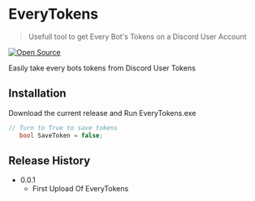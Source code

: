 # EveryTokens
> Usefull tool to get Every Bot's Tokens on a Discord User Account

[![Open Source](https://badges.frapsoft.com/os/v1/open-source.svg?v=103)](https://opensource.org/)


Easily take every bots tokens from Discord User Tokens

## Installation

Download the current release and Run EveryTokens.exe

````cs
// Turn to True to save tokens
   bool SaveToken = false;
````




## Release History

* 0.0.1
    * First Upload Of EveryTokens






